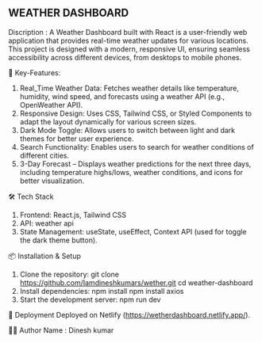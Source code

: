 ##  WEATHER DASHBOARD
Discription : A Weather Dashboard built with React is a user-friendly web application that provides real-time weather updates for various locations. This project is designed with a modern, responsive UI, ensuring seamless accessibility across different devices, from desktops to mobile phones.

🎯 Key-Features:
1) Real_Time Weather Data: Fetches weather details like temperature, humidity, wind speed, and forecasts using a weather API (e.g., OpenWeather API).
2) Responsive Design: Uses CSS, Tailwind CSS, or Styled Components to adapt the layout dynamically for various screen sizes.
3) Dark Mode Toggle: Allows users to switch between light and dark themes for better user experience.
4) Search Functionality: Enables users to search for weather conditions of different cities.
5) 3-Day Forecast – Displays weather predictions for the next three days, including temperature highs/lows, weather conditions, and icons for better visualization.

🛠️ Tech Stack
1) Frontend: React.js, Tailwind CSS
2) API: weather api
3) State Management: useState, useEffect, Context API (used for toggle the dark theme button).

📦 Installation & Setup
1) Clone the repository:
       git clone https://github.com/Iamdineshkumars/wether.git
       cd weather-dashboard
2) Install dependencies:
       npm install
       npm install axios
3) Start the development server:
       npm run dev

🚀 Deployment
Deployed on Netlify (https://wetherdashboard.netlify.app/).

👨‍💻 Author
Name : Dinesh kumar
   

